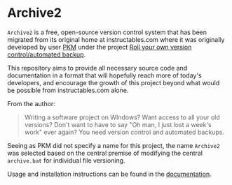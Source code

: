 # Archive2

`Archive2` is a free, open-source version control system that has been migrated from its original home at instructables.com where it was originally developed by user [PKM](http://www.instructables.com/member/PKM/) under the project [Roll your own version control/automated backup](http://www.instructables.com/id/Roll-your-own-version-controlautomated-backup/step2/Install-your-zip-program/).

This repository aims to provide all necessary source code and documentation in a format that will hopefully reach more of today's developers, and encourage the growth of this project beyond what would be possible from instructables.com alone.

From the author:

> Writing a software project on WIndows? Want access to all your old versions? 
> Don't want to have to say "Oh man, I just lost a week's work" ever again? 
> You need version control and automated backups.

Seeing as PKM did not specify a name for this project, the name `Archive2` was selected based on the central premise of modifying the central `archive.bat` for individual file versioning.

Usage and installation instructions can be found in the [documentation](docs/instructions.md).